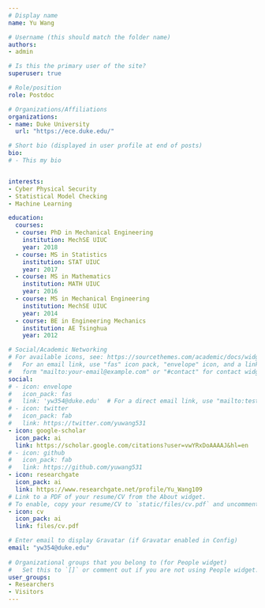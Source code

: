 ```yaml
---
# Display name
name: Yu Wang

# Username (this should match the folder name)
authors:
- admin

# Is this the primary user of the site?
superuser: true

# Role/position
role: Postdoc

# Organizations/Affiliations
organizations:
- name: Duke University
  url: "https://ece.duke.edu/"

# Short bio (displayed in user profile at end of posts)
bio: 
# - This my bio


interests:
- Cyber Physical Security
- Statistical Model Checking
- Machine Learning

education:
  courses:
  - course: PhD in Mechanical Engineering
    institution: MechSE UIUC
    year: 2018
  - course: MS in Statistics
    institution: STAT UIUC
    year: 2017
  - course: MS in Mathematics
    institution: MATH UIUC
    year: 2016
  - course: MS in Mechanical Engineering
    institution: MechSE UIUC
    year: 2014
  - course: BE in Engineering Mechanics
    institution: AE Tsinghua
    year: 2012

# Social/Academic Networking
# For available icons, see: https://sourcethemes.com/academic/docs/widgets/#icons
#   For an email link, use "fas" icon pack, "envelope" icon, and a link in the
#   form "mailto:your-email@example.com" or "#contact" for contact widget.
social:
# - icon: envelope
#   icon_pack: fas
#   link: 'yw354@duke.edu'  # For a direct email link, use "mailto:test@example.org".
# - icon: twitter
#   icon_pack: fab
#   link: https://twitter.com/yuwang531
- icon: google-scholar
  icon_pack: ai
  link: https://scholar.google.com/citations?user=vwYRxDoAAAAJ&hl=en
# - icon: github
#   icon_pack: fab
#   link: https://github.com/yuwang531
- icon: researchgate
  icon_pack: ai
  link: https://www.researchgate.net/profile/Yu_Wang109
# Link to a PDF of your resume/CV from the About widget.
# To enable, copy your resume/CV to `static/files/cv.pdf` and uncomment the lines below.  
- icon: cv
  icon_pack: ai
  link: files/cv.pdf

# Enter email to display Gravatar (if Gravatar enabled in Config)
email: "yw354@duke.edu"
  
# Organizational groups that you belong to (for People widget)
#   Set this to `[]` or comment out if you are not using People widget.  
user_groups:
- Researchers
- Visitors
---
```


<!-- Nelson Bighetti is a professor of artificial intelligence at the Stanford AI Lab. His research interests include distributed robotics, mobile computing and programmable matter. He leads the Robotic Neurobiology group, which develops self-reconfiguring robots, systems of self-organizing robots, and mobile sensor networks. -->

